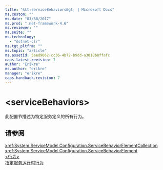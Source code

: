 ```yaml
---
title: "&lt;serviceBehaviors&gt; | Microsoft Docs"
ms.custom: ""
ms.date: "03/30/2017"
ms.prod: ".net-framework-4.6"
ms.reviewer: ""
ms.suite: ""
ms.technology: 
  - "dotnet-clr"
ms.tgt_pltfrm: ""
ms.topic: "article"
ms.assetid: 5aed9062-cc36-4b72-b9dd-a3018b8ffafc
caps.latest.revision: 7
author: "Erikre"
ms.author: "erikre"
manager: "erikre"
caps.handback.revision: 7
---
```

# &lt;serviceBehaviors&gt;
此配置节描述为特定服务定义的所有行为。  
  
## 请参阅  
 <xref:System.ServiceModel.Configuration.ServiceBehaviorElementCollection>   
 <xref:System.ServiceModel.Configuration.ServiceBehaviorElement>   
 [\<行为\>](../../../../../docs/framework/configure-apps/file-schema/wcf/behavior-of-servicebehaviors.md)   
 [指定服务运行时行为](../../../../../docs/framework/wcf/specifying-service-run-time-behavior.md)